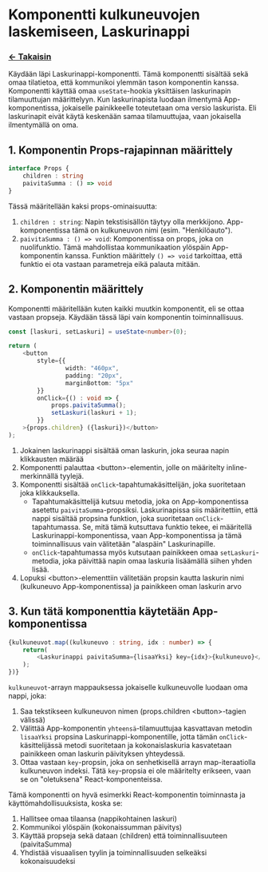 # Komponentti kulkuneuvojen laskemiseen, Laskurinappi

### [<- Takaisin](../README.md)

Käydään läpi Laskurinappi-komponentti. Tämä komponentti sisältää sekä omaa tilatietoa, että kommunikoi ylemmän tason komponentin kanssa. Komponentti käyttää omaa `useState`-hookia yksittäisen laskurinapin tilamuuttujan määrittelyyn. Kun laskurinapista luodaan ilmentymä App-komponentissa, jokaiselle painikkeelle toteutetaan oma versio laskurista. Eli laskurinapit eivät käytä keskenään samaa tilamuuttujaa, vaan jokaisella ilmentymällä on oma.

## 1. Komponentin Props-rajapinnan määrittely

```typescript
interface Props {
    children : string
    paivitaSumma : () => void    
}
```

Tässä määritellään kaksi props-ominaisuutta:
1. `children : string`: Napin tekstisisällön täytyy olla merkkijono. App-komponentissa tämä on kulkuneuvon nimi (esim. "Henkilöauto").
2. `paivitaSumma : () => void`: Komponentissa on props, joka on nuolifunktio. Tämä mahdollistaa kommunikaation ylöspäin App-komponentin kanssa. Funktion määrittely `() => void` tarkoittaa, että funktio ei ota vastaan parametreja eikä palauta mitään.

## 2. Komponentin määrittely

Komponentti määritellään kuten kaikki muutkin komponentit, eli se ottaa vastaan propseja. Käydään tässä läpi vain komponentin toiminnallisuus.

```typescript
const [laskuri, setLaskuri] = useState<number>(0);

return (
    <button
        style={{
                width: "460px",
                padding: "20px",
                marginBottom: "5px"
        }}
        onClick={() : void => { 
            props.paivitaSumma();
            setLaskuri(laskuri + 1); 
        }}
    >{props.children} ({laskuri})</button>
); 
```

1. Jokainen laskurinappi sisältää oman laskurin, joka seuraa napin klikkausten määrää
2. Komponentti palauttaa \<button>-elementin, jolle on määritelty inline-merkinnällä tyylejä.
3. Komponentti sisältää `onClick`-tapahtumakäsittelijän, joka suoritetaan joka klikkauksella.
    - Tapahtumakäsittelijä kutsuu metodia, joka on App-komponentissa asetettu `paivitaSumma`-propsiksi. Laskurinapissa siis määritettiin, että nappi sisältää propsina funktion, joka suoritetaan `onClick`-tapahtumassa. Se, mitä tämä kutsuttava funktio tekee, ei määritellä Laskurinappi-komponentissa, vaan App-komponentissa ja tämä toiminnallisuus vain välitetään "alaspäin" Laskurinapille.
    - `onClick`-tapahtumassa myös kutsutaan painikkeen omaa `setLaskuri`-metodia, joka päivittää napin omaa laskuria lisäämällä siihen yhden lisää.
4. Lopuksi \<button>-elementtiin välitetään propsin kautta laskurin nimi (kulkuneuvo App-komponentissa) ja painikkeen oman laskurin arvo

## 3. Kun tätä komponenttia käytetään App-komponentissa

```typescript
{kulkuneuvot.map((kulkuneuvo : string, idx : number) => {
    return(
        <Laskurinappi paivitaSumma={lisaaYksi} key={idx}>{kulkuneuvo}</Laskurinappi>
    );
})}
```

`kulkuneuvot`-arrayn mappauksessa jokaiselle kulkuneuvolle luodaan oma nappi, joka:
1. Saa tekstikseen kulkuneuvon nimen (props.children \<button>-tagien välissä)
2. Välittää App-komponentin `yhteensä`-tilamuuttujaa kasvattavan metodin `lisaaYksi` propsina Laskurinappi-komponentille, jotta tämän `onClick`-käsittelijässä metodi suoritetaan ja kokonaislaskuria kasvatetaan painikkeen oman laskurin päivityksen yhteydessä.
3. Ottaa vastaan `key`-propsin, joka on senhetkisellä arrayn map-iteraatiolla kulkuneuvon indeksi. Tätä `key`-propsia ei ole määritelty erikseen, vaan se on "oletuksena" React-komponenteissa.

Tämä komponentti on hyvä esimerkki React-komponentin toiminnasta ja käyttömahdollisuuksista, koska se:
1. Hallitsee omaa tilaansa (nappikohtainen laskuri)
2. Kommunikoi ylöspäin (kokonaissumman päivitys)
3. Käyttää propseja sekä dataan (children) että toiminnallisuuteen (paivitaSumma)
4. Yhdistää visuaalisen tyylin ja toiminnallisuuden selkeäksi kokonaisuudeksi